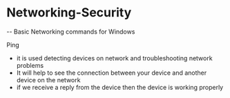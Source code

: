 # Networking-Security
--
Basic Networking commands for Windows 

Ping
- it is used detecting devices on network and troubleshooting network problems
- It will help to see the connection between your device and another device on the network
- if we receive a reply from the device then the device is working properly
